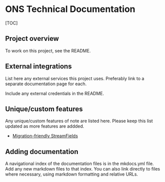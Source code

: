 # ONS Technical Documentation

[TOC]

## Project overview

To work on this project, see the README.

## External integrations

List here any external services this project uses. Preferably link to a separate documentation page for each.

Include any external credentials in the README.

## Unique/custom features

Any unique/custom features of note are listed here. Please keep this list updated as more features are addded.

-   [Migration-friendly StreamFields](custom-features/migration_friendly_streamfields.md)

## Adding documentation

A navigational index of the documentation files is in the mkdocs.yml file. Add any new markdown files to that index. You can also link directly to files where necessary, using markdown formatting and relative URLs.
